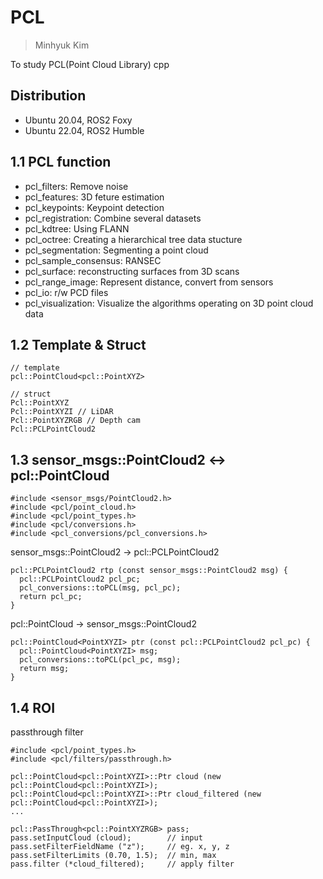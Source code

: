 # PCL
> Minhyuk Kim

To study PCL(Point Cloud Library) cpp

Distribution
-------------
- Ubuntu 20.04, ROS2 Foxy
- Ubuntu 22.04, ROS2 Humble

## 1.1 PCL function
- pcl_filters: Remove noise
- pcl_features: 3D feture estimation
- pcl_keypoints: Keypoint detection
- pcl_registration: Combine several datasets
- pcl_kdtree: Using FLANN
- pcl_octree: Creating a hierarchical tree data stucture
- pcl_segmentation: Segmenting a point cloud
- pcl_sample_consensus: RANSEC
- pcl_surface: reconstructing surfaces from 3D scans
- pcl_range_image: Represent distance, convert from sensors
- pcl_io: r/w PCD files
- pcl_visualization: Visualize the algorithms operating on 3D point cloud data

## 1.2 Template & Struct
```shell
// template
pcl::PointCloud<pcl::PointXYZ>

// struct
Pcl::PointXYZ
Pcl::PointXYZI // LiDAR
Pcl::PointXYZRGB // Depth cam
Pcl::PCLPointCloud2
```

## 1.3 sensor_msgs::PointCloud2 <-> pcl::PointCloud
```shell
#include <sensor_msgs/PointCloud2.h>
#include <pcl/point_cloud.h>
#include <pcl/point_types.h>
#include <pcl/conversions.h>
#include <pcl_conversions/pcl_conversions.h>
```
sensor_msgs::PointCloud2 -> pcl::PCLPointCloud2
```shell
pcl::PCLPointCloud2 rtp (const sensor_msgs::PointCloud2 msg) {
  pcl::PCLPointCloud2 pcl_pc;
  pcl_conversions::toPCL(msg, pcl_pc);
  return pcl_pc;
}
```
pcl::PointCloud -> sensor_msgs::PointCloud2
```shell
pcl::PointCloud<PointXYZI> ptr (const pcl::PCLPointCloud2 pcl_pc) {
  pcl::PointCloud<PointXYZI> msg;
  pcl_conversions::toPCL(pcl_pc, msg);
  return msg;
}
```

## 1.4 ROI
passthrough filter
```shell
#include <pcl/point_types.h>
#include <pcl/filters/passthrough.h>

pcl::PointCloud<pcl::PointXYZI>::Ptr cloud (new pcl::PointCloud<pcl::PointXYZI>);
pcl::PointCloud<pcl::PointXYZI>::Ptr cloud_filtered (new pcl::PointCloud<pcl::PointXYZI>);
...

pcl::PassThrough<pcl::PointXYZRGB> pass;
pass.setInputCloud (cloud);        // input
pass.setFilterFieldName ("z");     // eg. x, y, z
pass.setFilterLimits (0.70, 1.5);  // min, max
pass.filter (*cloud_filtered);     // apply filter
```
